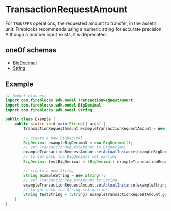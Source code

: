 

# TransactionRequestAmount

For `TRANSFER` operations, the requested amount to transfer, in the asset’s unit. Fireblocks recommends using a numeric string for accurate precision. Although a number input exists, it is deprecated.

## oneOf schemas
* [BigDecimal](BigDecimal.md)
* [String](String.md)

## Example
```java
// Import classes:
import com.fireblocks.sdk.model.TransactionRequestAmount;
import com.fireblocks.sdk.model.BigDecimal;
import com.fireblocks.sdk.model.String;

public class Example {
    public static void main(String[] args) {
        TransactionRequestAmount exampleTransactionRequestAmount = new TransactionRequestAmount();

        // create a new BigDecimal
        BigDecimal exampleBigDecimal = new BigDecimal();
        // set TransactionRequestAmount to BigDecimal
        exampleTransactionRequestAmount.setActualInstance(exampleBigDecimal);
        // to get back the BigDecimal set earlier
        BigDecimal testBigDecimal = (BigDecimal) exampleTransactionRequestAmount.getActualInstance();

        // create a new String
        String exampleString = new String();
        // set TransactionRequestAmount to String
        exampleTransactionRequestAmount.setActualInstance(exampleString);
        // to get back the String set earlier
        String testString = (String) exampleTransactionRequestAmount.getActualInstance();
    }
}
```


